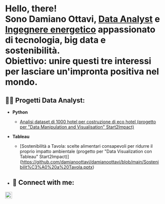 <h1>Hello, there! <br/>Sono Damiano Ottavi, <a href="https://github.com/damianoottavi">Data Analyst</a> e <a href="https://www.linkedin.com/in/damiano-ottavi-43958a119/">Ingegnere energetico</a> appassionato di tecnologia, big data e sostenibilità. <br/>Obiettivo: unire questi tre interessi per lasciare un'impronta positiva nel mondo.

<h2>👨‍💻 Progetti Data Analyst:</h2>

- <b>Python</b>
  - [Analisi dataset di 1000 hotel per costruzione di eco hotel (progetto per "Data Manipulation and Visualisation" Start2Impact)](https://github.com/damianoottavi/damianoottavi/blob/main/DamianoOttaviPython.ipynb)

- <b>Tableau</b>
  - [Sostenibilità a Tavola: scelte alimentari consapevoli per ridurre il proprio impatto ambientale (progetto per "Data Visualization con Tableau" Start2Impact)]
(https://github.com/damianoottavi/damianoottavi/blob/main/Sostenibilit%C3%A0%20a%20Tavola.pptx)
  
- <h2> 🤳 Connect with me:</h2>

[<img align="left" alt="JoshMadakor | LinkedIn" width="22px" src="https://cdn.jsdelivr.net/npm/simple-icons@v3/icons/linkedin.svg" />][linkedin]


[linkedin]: https://www.linkedin.com/in/damiano-ottavi-43958a119/

<!--
**joshmadakor1/joshmadakor1** is a ✨ _special_ ✨ repository because its `README.md` (this file) appears on your GitHub profile.

Here are some ideas to get you started:

- 🔭 I’m currently working on ...
- 🌱 I’m currently learning ...
- 👯 I’m looking to collaborate on ...
- 🤔 I’m looking for help with ...
- 💬 Ask me about ...
- 📫 How to reach me: ...
- 😄 Pronouns: ...
- ⚡ Fun fact: ...
-->
